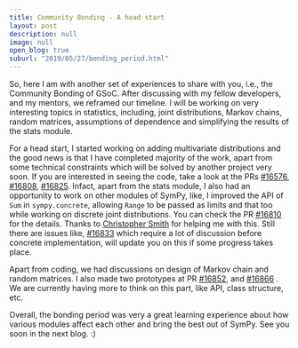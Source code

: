 ```yaml
---
title: Community Bonding - A head start
layout: post
description: null
image: null
open_blog: true
suburl: "2019/05/27/bonding_period.html"
---
```


So, here I am with another set of experiences to share with you, i.e., the Community Bonding of GSoC. After discussing with my fellow developers, and my mentors, we reframed our timeline. I will be working on very interesting topics in statistics, including, joint distributions, Markov chains, random matrices, assumptions of dependence and simplifying the results of the stats module.

For a head start, I started working on adding multivariate distributions and the good news is that I have completed majority of the work, apart from some technical constraints which will be solved by another project very soon. If you are interested in seeing the code, take a look at the PRs [#16576](https://github.com/sympy/sympy/pull/16576), [#16808](https://github.com/sympy/sympy/pull/16808), [#16825](https://github.com/sympy/sympy/pull/16825). Infact, apart from the stats module, I also had an opportunity to work on other modules of SymPy, like, I improved the API of `Sum` in `sympy.concrete`, allowing `Range` to be passed as limits and that too while working on discrete joint distributions. You can check the PR [#16810](https://github.com/sympy/sympy/pull/16810) for the details. Thanks to [Christopher Smith](https://github.com/smichr) for helping me with this. Still there are issues like, [#16833](https://github.com/sympy/sympy/issues/16833) which require a lot of discussion before concrete implementation, will update you on this if some progress takes place.

Apart from coding, we had discussions on design of Markov chain and random matrices. I also made two prototypes at PR [#16852](https://github.com/sympy/sympy/pull/16852), and [#16866](https://github.com/sympy/sympy/pull/16866) . We are currently having more to think on this part, like API, class structure, etc.

Overall, the bonding period was very a great learning experience about how various modules affect each other and bring the best out of SymPy. See you soon in the next blog. :)